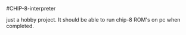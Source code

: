 #CHIP-8-interpreter

just a hobby project. It should be able to run chip-8 ROM's on pc when completed.
